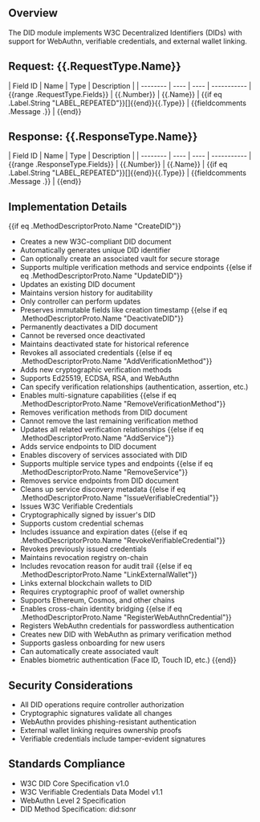 ## Overview
The DID module implements W3C Decentralized Identifiers (DIDs) with support for WebAuthn, verifiable credentials, and external wallet linking.

## Request: {{.RequestType.Name}}

| Field ID | Name | Type | Description |
| -------- | ---- | ---- | ----------- | {{range .RequestType.Fields}}
| {{.Number}} | {{.Name}} | {{if eq .Label.String "LABEL_REPEATED"}}[]{{end}}{{.Type}} | {{fieldcomments .Message .}} | {{end}}

## Response: {{.ResponseType.Name}}

| Field ID | Name | Type | Description |
| -------- | ---- | ---- | ----------- | {{range .ResponseType.Fields}}
| {{.Number}} | {{.Name}} | {{if eq .Label.String "LABEL_REPEATED"}}[]{{end}}{{.Type}} | {{fieldcomments .Message .}} | {{end}}

## Implementation Details

{{if eq .MethodDescriptorProto.Name "CreateDID"}}
- Creates a new W3C-compliant DID document
- Automatically generates unique DID identifier
- Can optionally create an associated vault for secure storage
- Supports multiple verification methods and service endpoints
{{else if eq .MethodDescriptorProto.Name "UpdateDID"}}
- Updates an existing DID document
- Maintains version history for auditability
- Only controller can perform updates
- Preserves immutable fields like creation timestamp
{{else if eq .MethodDescriptorProto.Name "DeactivateDID"}}
- Permanently deactivates a DID document
- Cannot be reversed once deactivated
- Maintains deactivated state for historical reference
- Revokes all associated credentials
{{else if eq .MethodDescriptorProto.Name "AddVerificationMethod"}}
- Adds new cryptographic verification methods
- Supports Ed25519, ECDSA, RSA, and WebAuthn
- Can specify verification relationships (authentication, assertion, etc.)
- Enables multi-signature capabilities
{{else if eq .MethodDescriptorProto.Name "RemoveVerificationMethod"}}
- Removes verification methods from DID document
- Cannot remove the last remaining verification method
- Updates all related verification relationships
{{else if eq .MethodDescriptorProto.Name "AddService"}}
- Adds service endpoints to DID document
- Enables discovery of services associated with DID
- Supports multiple service types and endpoints
{{else if eq .MethodDescriptorProto.Name "RemoveService"}}
- Removes service endpoints from DID document
- Cleans up service discovery metadata
{{else if eq .MethodDescriptorProto.Name "IssueVerifiableCredential"}}
- Issues W3C Verifiable Credentials
- Cryptographically signed by issuer's DID
- Supports custom credential schemas
- Includes issuance and expiration dates
{{else if eq .MethodDescriptorProto.Name "RevokeVerifiableCredential"}}
- Revokes previously issued credentials
- Maintains revocation registry on-chain
- Includes revocation reason for audit trail
{{else if eq .MethodDescriptorProto.Name "LinkExternalWallet"}}
- Links external blockchain wallets to DID
- Requires cryptographic proof of wallet ownership
- Supports Ethereum, Cosmos, and other chains
- Enables cross-chain identity bridging
{{else if eq .MethodDescriptorProto.Name "RegisterWebAuthnCredential"}}
- Registers WebAuthn credentials for passwordless authentication
- Creates new DID with WebAuthn as primary verification method
- Supports gasless onboarding for new users
- Can automatically create associated vault
- Enables biometric authentication (Face ID, Touch ID, etc.)
{{end}}

## Security Considerations

- All DID operations require controller authorization
- Cryptographic signatures validate all changes
- WebAuthn provides phishing-resistant authentication
- External wallet linking requires ownership proofs
- Verifiable credentials include tamper-evident signatures

## Standards Compliance

- W3C DID Core Specification v1.0
- W3C Verifiable Credentials Data Model v1.1
- WebAuthn Level 2 Specification
- DID Method Specification: did:sonr